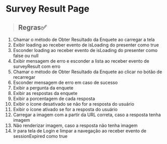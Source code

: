 # Survey Result Page

> ## Regras✅
1. Chamar o método de Obter Resultado da Enquete ao carregar a tela
2. Exibir loading ao receber evento de isLoading do presenter como true
3. Esconder loading ao receber evento de isLoading do presenter como false ou null
4. Exibir mensagem de erro e esconder a lista ao receber evento de surveyResult com erro
5. Chamar o método de Obter Resultado da Enquete ao clicar no botão de recarregar
6. Esconder mensagem de erro em caso de sucesso
7. Exibir a pergunta da enquete
8. Exibir as respostas da enquete
9. Exibir a porcentagem de cada resposta
10. Exibir o ícone desativado se não for a resposta do usuário
11. Exibir o ícone ativado se for a resposta do usuário
12. Carregar a imagem com a partir da URL correta, caso a resposta tenha imagem
13. Não renderizar imagem, caso a resposta não tenha imagem
14. Ir para tela de Login e limpar a navegação ao receber evento de sessionExpired como true